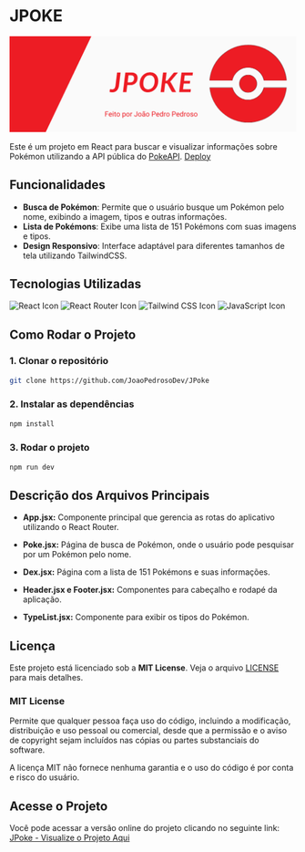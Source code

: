 # JPOKE

![JPOKE](/img/banner.png)

Este é um projeto em React para buscar e visualizar informações sobre Pokémon utilizando a API pública do [PokeAPI](https://pokeapi.co/).
[Deploy](https://jpoke.vercel.app/)


## Funcionalidades

- **Busca de Pokémon**: Permite que o usuário busque um Pokémon pelo nome, exibindo a imagem, tipos e outras informações.
- **Lista de Pokémons**: Exibe uma lista de 151 Pokémons com suas imagens e tipos.
- **Design Responsivo**: Interface adaptável para diferentes tamanhos de tela utilizando TailwindCSS.

## Tecnologias Utilizadas

![React Icon](https://img.shields.io/badge/React-111111?style=for-the-badge&logo=react&logoColor=61DAFB)
![React Router Icon](https://img.shields.io/badge/React_Router-CA4245?style=for-the-badge&logo=react-router&logoColor=white)
![Tailwind CSS Icon](https://img.shields.io/badge/TailwindCSS-38B2AC?style=for-the-badge&logo=tailwind-css&logoColor=white)
![JavaScript Icon](https://img.shields.io/badge/JavaScript-F7DF1E?style=for-the-badge&logo=javascript&logoColor=black)

## Como Rodar o Projeto

### 1. Clonar o repositório

```bash
git clone https://github.com/JoaoPedrosoDev/JPoke
```
### 2. Instalar as dependências

```bash
npm install
```

### 3. Rodar o projeto
```
npm run dev
```
## Descrição dos Arquivos Principais

- **App.jsx:** Componente principal que gerencia as rotas do aplicativo utilizando o React Router.

- **Poke.jsx:** Página de busca de Pokémon, onde o usuário pode pesquisar por um Pokémon pelo nome.

- **Dex.jsx:** Página com a lista de 151 Pokémons e suas informações.

- **Header.jsx e Footer.jsx:** Componentes para cabeçalho e rodapé da aplicação.

- **TypeList.jsx:** Componente para exibir os tipos do Pokémon.

## Licença

Este projeto está licenciado sob a **MIT License**. Veja o arquivo [LICENSE](LICENSE) para mais detalhes.

### MIT License

Permite que qualquer pessoa faça uso do código, incluindo a modificação, distribuição e uso pessoal ou comercial, desde que a permissão e o aviso de copyright sejam incluídos nas cópias ou partes substanciais do software.

A licença MIT não fornece nenhuma garantia e o uso do código é por conta e risco do usuário.

## Acesse o Projeto

Você pode acessar a versão online do projeto clicando no seguinte link:  
[JPoke - Visualize o Projeto Aqui](https://jpoke.vercel.app/)


